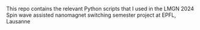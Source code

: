 This repo contains the relevant Python scripts that I used in the LMGN 2024 Spin wave assisted nanomagnet switching semester project
at EPFL, Lausanne
